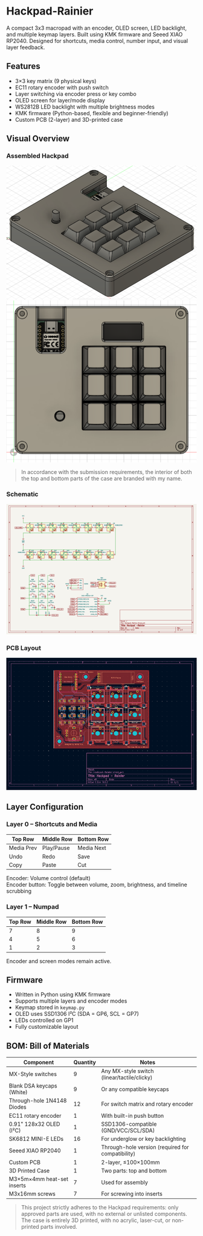 # Hackpad-Rainier

A compact 3x3 macropad with an encoder, OLED screen, LED backlight, and multiple keymap layers. Built using KMK firmware and Seeed XIAO RP2040. Designed for shortcuts, media control, number input, and visual layer feedback.

## Features

- 3×3 key matrix (9 physical keys)
- EC11 rotary encoder with push switch
- Layer switching via encoder press or key combo
- OLED screen for layer/mode display
- WS2812B LED backlight with multiple brightness modes
- KMK firmware (Python-based, flexible and beginner-friendly)
- Custom PCB (2-layer) and 3D-printed case

## Visual Overview

### Assembled Hackpad
![cad_screenshot](images/CAD.png)
![cad_screenshot](images/CAD-Top.png)

>In accordance with the submission requirements, the interior of both the top and bottom parts of the case are branded with my name.

### Schematic
![Schematic](images/Schematics.png)

### PCB Layout
![PCB](images/PCB.png)

## Layer Configuration

### Layer 0 – Shortcuts and Media
| Top Row       | Middle Row     | Bottom Row    |
|---------------|----------------|----------------|
| Media Prev    | Play/Pause     | Media Next     |
| Undo          | Redo           | Save           |
| Copy          | Paste          | Cut            |

Encoder: Volume control (default)  
Encoder button: Toggle between volume, zoom, brightness, and timeline scrubbing

### Layer 1 – Numpad
| Top Row       | Middle Row     | Bottom Row    |
|---------------|----------------|----------------|
| 7             | 8              | 9              |
| 4             | 5              | 6              |
| 1             | 2              | 3              |

Encoder and screen modes remain active.

## Firmware

- Written in Python using KMK firmware
- Supports multiple layers and encoder modes
- Keymap stored in `keymap.py`
- OLED uses SSD1306 I²C (SDA = GP6, SCL = GP7)
- LEDs controlled on GP1
- Fully customizable layout

## BOM: Bill of Materials

| Component                   | Quantity | Notes                                                                 |
|-----------------------------|----------|-----------------------------------------------------------------------|
| MX-Style switches           | 9        | Any MX-style switch (linear/tactile/clicky)                          |
| Blank DSA keycaps (White)   | 9        | Or any compatible keycaps                                            |
| Through-hole 1N4148 Diodes  | 12       | For switch matrix and rotary encoder                                 |
| EC11 rotary encoder         | 1        | With built-in push button                                            |
| 0.91" 128x32 OLED (I²C)     | 1        | SSD1306-compatible (GND/VCC/SCL/SDA)                                 |
| SK6812 MINI-E LEDs          | 16       | For underglow or key backlighting                                    |
| Seeed XIAO RP2040           | 1        | Through-hole version (required for compatibility)                    |
| Custom PCB                  | 1        | 2-layer, ≤100×100mm                                                  |
| 3D Printed Case             | 1        | Two parts: top and bottom                                            |
| M3×5m×4mm heat-set inserts  | 7        | Used for assembly                                                    |
| M3x16mm screws              | 7        | For screwing into inserts                                            |

>This project strictly adheres to the Hackpad requirements: only approved parts are used, with no external or unlisted components. The case is entirely 3D printed, with no acrylic, laser-cut, or non-printed parts involved.
